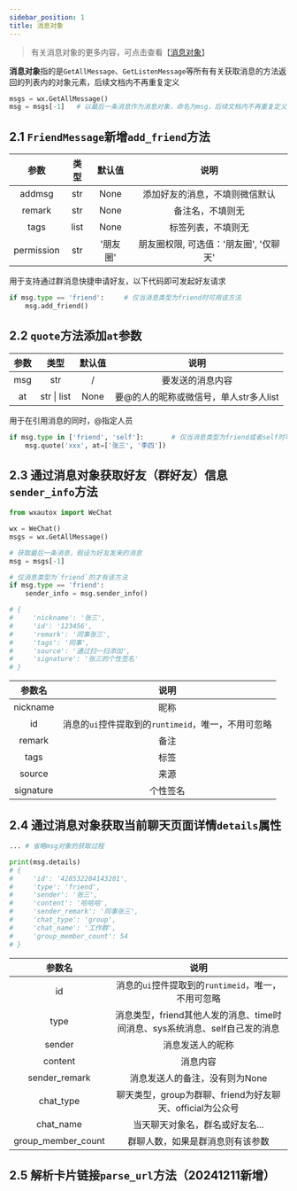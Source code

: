 ```yaml
---
sidebar_position: 1
title: 消息对象
---
```


> 有关消息对象的更多内容，可点击查看【[消息对象](/docs/documents/object/msg/)】

**消息对象**指的是`GetAllMessage`、`GetListenMessage`等所有有关获取消息的方法返回的列表内的对象元素，后续文档内不再重复定义

```python
msgs = wx.GetAllMessage()
msg = msgs[-1]   # 以最后一条消息作为消息对象，命名为msg，后续文档内不再重复定义
```

## 2.1 `FriendMessage`新增`add_friend`方法

|   参数   |   类型   |   默认值   |  说明    |
| :--: | :--: | :--: | :--: |
| addmsg | str | None | 添加好友的消息，不填则微信默认 |
| remark | str | None | 备注名，不填则无 |
| tags | list | None | 标签列表，不填则无 |
| permission | str | '朋友圈' | 朋友圈权限, 可选值：'朋友圈', '仅聊天' |

用于支持通过群消息快捷申请好友，以下代码即可发起好友请求

```python
if msg.type == 'friend':     # 仅当消息类型为friend时可用该方法
	msg.add_friend()
```

## 2.2 `quote`方法添加`at`参数
|   参数   |   类型   |   默认值   |  说明    |
| :--: | :--: | :--: | :--: |
| msg | str | / | 要发送的消息内容 |
| at | str \| list | None | 要@的人的昵称或微信号，单人str多人list |

用于在引用消息的同时，@指定人员

```python
if msg.type in ['friend', 'self']:       # 仅当消息类型为friend或者self时可用该方法
    msg.quote('xxx', at=['张三', '李四'])
```

## 2.3  通过消息对象获取好友（群好友）信息`sender_info`方法

```python
from wxautox import WeChat

wx = WeChat()
msgs = wx.GetAllMessage()

# 获取最后一条消息，假设为好友发来的消息
msg = msgs[-1]

# 仅消息类型为`friend`的才有该方法
if msg.type == 'friend':
    sender_info = msg.sender_info()

# {
#     'nickname': '张三',
#     'id': '123456',
#     'remark': '同事张三',
#     'tags': '同事',
#     'source': '通过扫一扫添加',
#     'signature': '张三的个性签名'
# }
```

|  参数名   |                        说明                         |
| :-------: | :-------------------------------------------------: |
| nickname  |                        昵称                         |
|    id     | 消息的`ui`控件提取到的`runtimeid`，唯一，不用可忽略 |
|  remark   |                        备注                         |
|   tags    |                        标签                         |
|  source   |                        来源                         |
| signature |                      个性签名                       |



## 2.4 通过消息对象获取当前聊天页面详情`details`属性

```python
... # 省略msg对象的获取过程

print(msg.details)
# {
#     'id': '428532284143281',    
#     'type': 'friend',           
#     'sender': '张三',           
#     'content': '哈哈哈',        
#     'sender_remark': '同事张三',
#     'chat_type': 'group',       
#     'chat_name': '工作群',      
#     'group_member_count': 54    
# }
```

|       参数名       |                             说明                             |
| :----------------: | :----------------------------------------------------------: |
|         id         |     消息的`ui`控件提取到的`runtimeid`，唯一，不用可忽略      |
|        type        | 消息类型，friend其他人发的消息、time时间消息、sys系统消息、self自己发的消息 |
|       sender       |                       消息发送人的昵称                       |
|      content       |                           消息内容                           |
|   sender_remark    |                消息发送人的备注，没有则为None                |
|     chat_type      |  聊天类型，group为群聊、friend为好友聊天、official为公众号   |
|     chat_name      |               当天聊天对象名，群名或好友名...                |
| group_member_count |               群聊人数，如果是群消息则有该参数               |

## 2.5 解析卡片链接`parse_url`方法（20241211新增）